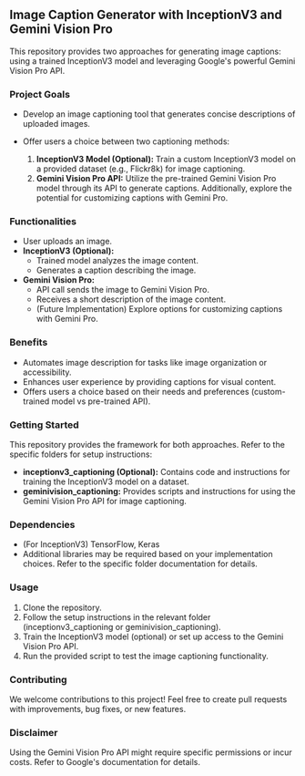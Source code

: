 ## Image Caption Generator with InceptionV3 and Gemini Vision Pro

This repository provides two approaches for generating image captions: using a trained InceptionV3 model and leveraging Google's powerful Gemini Vision Pro API.

### Project Goals

* Develop an image captioning tool that generates concise descriptions of uploaded images.
* Offer users a choice between two captioning methods:

    1. **InceptionV3 Model (Optional):** Train a custom InceptionV3 model on a provided dataset (e.g., Flickr8k) for image captioning.
    2. **Gemini Vision Pro API:** Utilize the pre-trained Gemini Vision Pro model through its API to generate captions. Additionally, explore the potential for customizing captions with Gemini Pro.

### Functionalities

* User uploads an image.
* **InceptionV3 (Optional):**
    * Trained model analyzes the image content.
    * Generates a caption describing the image.
* **Gemini Vision Pro:**
    * API call sends the image to Gemini Vision Pro.
    * Receives a short description of the image content.
    * (Future Implementation) Explore options for customizing captions with Gemini Pro.

### Benefits

* Automates image description for tasks like image organization or accessibility.
* Enhances user experience by providing captions for visual content.
* Offers users a choice based on their needs and preferences (custom-trained model vs pre-trained API).

### Getting Started

This repository provides the framework for both approaches. Refer to the specific folders for setup instructions:

* **inceptionv3_captioning (Optional):** Contains code and instructions for training the InceptionV3 model on a dataset.
* **geminivision_captioning:** Provides scripts and instructions for using the Gemini Vision Pro API for image captioning.

### Dependencies

* (For InceptionV3) TensorFlow, Keras
* Additional libraries may be required based on your implementation choices. Refer to the specific folder documentation for details.

### Usage

1. Clone the repository.
2. Follow the setup instructions in the relevant folder (inceptionv3_captioning or geminivision_captioning).
3. Train the InceptionV3 model (optional) or set up access to the Gemini Vision Pro API.
4. Run the provided script to test the image captioning functionality.

### Contributing

We welcome contributions to this project! Feel free to create pull requests with improvements, bug fixes, or new features. 

### Disclaimer

Using the Gemini Vision Pro API might require specific permissions or incur costs. Refer to Google's documentation for details.
